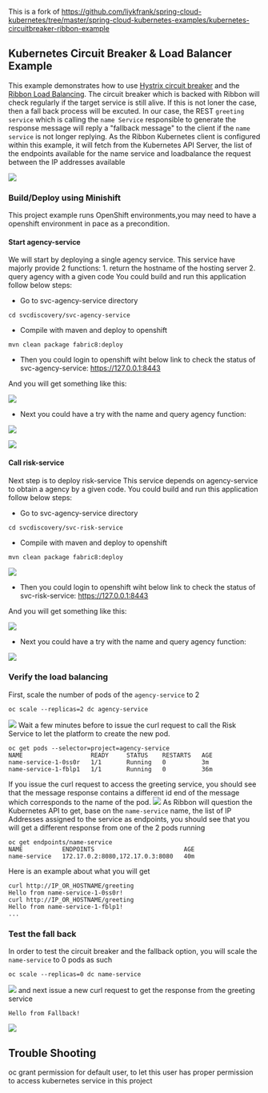 This is a fork of https://github.com/liykfrank/spring-cloud-kubernetes/tree/master/spring-cloud-kubernetes-examples/kubernetes-circuitbreaker-ribbon-example
## Kubernetes Circuit Breaker & Load Balancer Example

This example demonstrates how to use [Hystrix circuit breaker](https://martinfowler.com/bliki/CircuitBreaker.html) and the [Ribbon Load Balancing](http://microservices.io/patterns/client-side-discovery.html). The circuit breaker which is backed with Ribbon will check regularly if the target service is still alive. If this is not loner the case, then a fall back process will be excuted. In our case, the REST `greeting service` which is calling the `name Service` responsible to generate the response message will reply a "fallback message" to the client if the `name service` is not longer replying.
As the Ribbon Kubernetes client is configured within this example, it will fetch from the Kubernetes API Server, the list of the endpoints available for the name service and loadbalance the request between the IP addresses available

![](images/svclb.png?raw=true)

### Build/Deploy using Minishift

This project example runs OpenShift environments,you may need to have a openshift environment in pace as a precondition.
#### Start agency-service
We will start by deploying a single agency service. This service have majorly provide 2 functions: 1. return the hostname of the hosting server 2. query agency with a given code
You could build and run this application follow below  steps:
- Go to svc-agency-service directory

```
cd svcdiscovery/svc-agency-service

```

- Compile with maven and deploy to openshift

```
mvn clean package fabric8:deploy
```


- Then you could login to openshift wiht below link to check the status of svc-agency-service:
https://127.0.0.1:8443

And you will get something like this:

![](images/svc-agency.png?raw=true)


- Next you could have a try with the name and query agency function:

![](images/svc-agency-name.png?raw=true)

![](images/svc-agency-query.png?raw=true)

#### Call risk-service
Next step is to deploy risk-service
This service depends on agency-service to obtain a agency by a given code.
You could build and run this application follow below  steps:
- Go to svc-agency-service directory

```
cd svcdiscovery/svc-risk-service

```

- Compile with maven and deploy to openshift

```
mvn clean package fabric8:deploy
```

![](images/risk-mvn.png?raw=true)


- Then you could login to openshift wiht below link to check the status of svc-risk-service:
https://127.0.0.1:8443

And you will get something like this:

![](images/risk-oc.png?raw=true)


- Next you could have a try with the name and query agency function:

![](images/risk1.png?raw=true)


### Verify the load balancing

First, scale the number of pods of the `agency-service` to 2

```
oc scale --replicas=2 dc agency-service
```
![](images/agency-pods.png?raw=true)
Wait a few minutes before to issue the curl request to call the Risk Service to let the platform to create the new pod.

```
oc get pods --selector=project=agency-service
NAME                   READY     STATUS    RESTARTS   AGE
name-service-1-0ss0r   1/1       Running   0          3m
name-service-1-fblp1   1/1       Running   0          36m
```

If you issue the curl request to access the greeting service, you should see that the message response
contains a different id end of the message which corresponds to the name of the pod.
![](images/loadbalance.gif?raw=true)
As Ribbon will question the Kubernetes API to get, base on the `name-service` name, the list of IP Addresses assigned to the service as endpoints,
you should see that you will get a different response from one of the 2 pods running

```
oc get endpoints/name-service
NAME           ENDPOINTS                         AGE
name-service   172.17.0.2:8080,172.17.0.3:8080   40m
```

Here is an example about what you will get

```
curl http://IP_OR_HOSTNAME/greeting
Hello from name-service-1-0ss0r!
curl http://IP_OR_HOSTNAME/greeting
Hello from name-service-1-fblp1!
...
```

### Test the fall back

In order to test the circuit breaker and the fallback option, you will scale the `name-service` to 0 pods as such

```
oc scale --replicas=0 dc name-service
```
![](images/agency-shutdown.png?raw=true)
and next issue a new curl request to get the response from the greeting service

```
Hello from Fallback!
```

![](images/risk-fallback.png?raw=true)


## Trouble Shooting
oc grant permission for default user, to let this user has proper permission to access kubernetes service in this project
